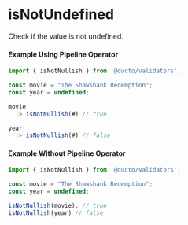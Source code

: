 # isNotUndefined

Check if the value is not undefined.

#### Example Using Pipeline Operator

```javascript
import { isNotNullish } from '@ducto/validators';

const movie = "The Shawshank Redemption";
const year = undefined;

movie
  |> isNotNullish(#) // true

year
  |> isNotNullish(#) // false
```

#### Example Without Pipeline Operator

```javascript
import { isNotNullish } from '@ducto/validators';

const movie = "The Shawshank Redemption";
const year = undefined;

isNotNullish(movie); // true
isNotNullish(year) // false
```


